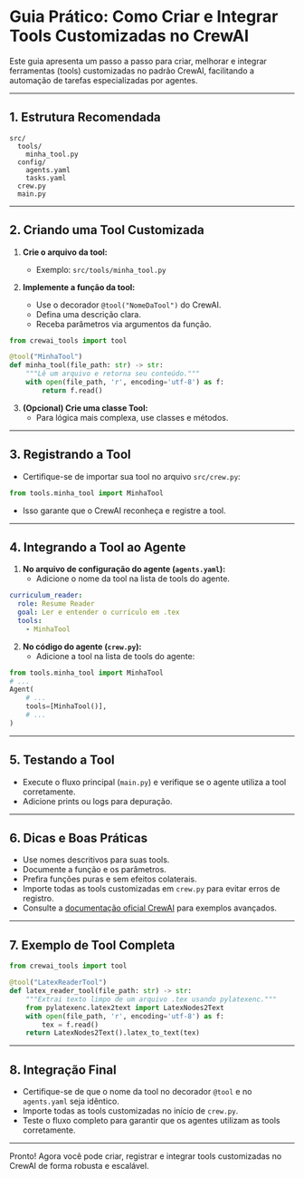 # Guia Prático: Como Criar e Integrar Tools Customizadas no CrewAI

Este guia apresenta um passo a passo para criar, melhorar e integrar ferramentas (tools) customizadas no padrão CrewAI, facilitando a automação de tarefas especializadas por agentes.

---

## 1. Estrutura Recomendada

```
src/
  tools/
    minha_tool.py
  config/
    agents.yaml
    tasks.yaml
  crew.py
  main.py
```

---

## 2. Criando uma Tool Customizada

1. **Crie o arquivo da tool:**
   - Exemplo: `src/tools/minha_tool.py`

2. **Implemente a função da tool:**
   - Use o decorador `@tool("NomeDaTool")` do CrewAI.
   - Defina uma descrição clara.
   - Receba parâmetros via argumentos da função.

```python
from crewai_tools import tool

@tool("MinhaTool")
def minha_tool(file_path: str) -> str:
    """Lê um arquivo e retorna seu conteúdo."""
    with open(file_path, 'r', encoding='utf-8') as f:
        return f.read()
```

3. **(Opcional) Crie uma classe Tool:**
   - Para lógica mais complexa, use classes e métodos.

---

## 3. Registrando a Tool

- Certifique-se de importar sua tool no arquivo `src/crew.py`:

```python
from tools.minha_tool import MinhaTool
```

- Isso garante que o CrewAI reconheça e registre a tool.

---

## 4. Integrando a Tool ao Agente

1. **No arquivo de configuração do agente (`agents.yaml`):**
   - Adicione o nome da tool na lista de tools do agente.

```yaml
curriculum_reader:
  role: Resume Reader
  goal: Ler e entender o currículo em .tex
  tools:
    - MinhaTool
```

2. **No código do agente (`crew.py`):**
   - Adicione a tool na lista de tools do agente:

```python
from tools.minha_tool import MinhaTool
# ...
Agent(
    # ...
    tools=[MinhaTool()],
    # ...
)
```

---

## 5. Testando a Tool

- Execute o fluxo principal (`main.py`) e verifique se o agente utiliza a tool corretamente.
- Adicione prints ou logs para depuração.

---

## 6. Dicas e Boas Práticas

- Use nomes descritivos para suas tools.
- Documente a função e os parâmetros.
- Prefira funções puras e sem efeitos colaterais.
- Importe todas as tools customizadas em `crew.py` para evitar erros de registro.
- Consulte a [documentação oficial CrewAI](https://docs.crewai.com/) para exemplos avançados.

---

## 7. Exemplo de Tool Completa

```python
from crewai_tools import tool

@tool("LatexReaderTool")
def latex_reader_tool(file_path: str) -> str:
    """Extrai texto limpo de um arquivo .tex usando pylatexenc."""
    from pylatexenc.latex2text import LatexNodes2Text
    with open(file_path, 'r', encoding='utf-8') as f:
        tex = f.read()
    return LatexNodes2Text().latex_to_text(tex)
```

---

## 8. Integração Final

- Certifique-se de que o nome da tool no decorador `@tool` e no `agents.yaml` seja idêntico.
- Importe todas as tools customizadas no início de `crew.py`.
- Teste o fluxo completo para garantir que os agentes utilizam as tools corretamente.

---

Pronto! Agora você pode criar, registrar e integrar tools customizadas no CrewAI de forma robusta e escalável.
